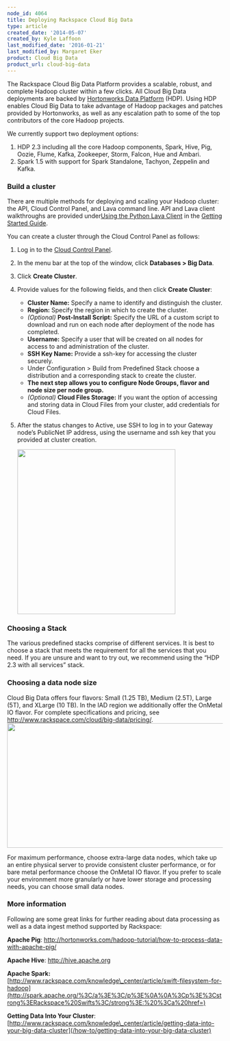 ```yaml
---
node_id: 4064
title: Deploying Rackspace Cloud Big Data
type: article
created_date: '2014-05-07'
created_by: Kyle Laffoon
last_modified_date: '2016-01-21'
last_modified_by: Margaret Eker
product: Cloud Big Data
product_url: cloud-big-data
---
```


The Rackspace Cloud Big Data Platform provides a scalable, robust, and
complete Hadoop cluster within a few clicks. All Cloud Big Data
deployments are backed by [Hortonworks Data
Platform](http://hortonworks.com/) (HDP). Using HDP enables Cloud Big
Data to take advantage of Hadoop packages and patches provided by
Hortonworks, as well as any escalation path to some of the top
contributors of the core Hadoop projects.

We currently support two deployment options:

1.  HDP 2.3 including all the core Hadoop components, Spark, Hive, Pig,
    Oozie, Flume, Kafka, Zookeeper, Storm, Falcon, Hue and Ambari.
2.  Spark 1.5 with support for Spark Standalone, Tachyon, Zeppelin
    and Kafka.

### Build a cluster

There are multiple methods for deploying and scaling your Hadoop
cluster: the API, Cloud Control Panel, and Lava command line. API and
Lava client walkthroughs are provided under[Using the Python Lava
Client](https://developer.rackspace.com/docs/cloud-big-data/v2/developer-guide/#using-the-lava-client)
in the [Getting Started
Guide](https://developer.rackspace.com/docs/cloud-big-data/v2/developer-guide/#getting-started).

You can create a cluster through the Cloud Control Panel as follows:

1.  Log in to the [Cloud Control Panel](https://mycloud.rackspace.com).
2.  In the menu bar at the top of the window, click **Databases &gt; Big
    Data**.
3.  Click **Create Cluster**.
4.  Provide values for the following fields, and then click **Create
    Cluster**:
    -   **Cluster Name:** Specify a name to identify and distinguish
        the cluster.
    -   **Region:** Specify the region in which to create the cluster.
    -   *(Optional)* **Post-Install Script:** Specify the URL of a
        custom script to download and run on each node after deployment
        of the node has completed.
    -   **Username:** Specify a user that will be created on all nodes
        for access to and administration of the cluster.
    -   **SSH Key Name:** Provide a ssh-key for accessing the
        cluster securely.
    -   Under Configuration &gt; Build from Predefined Stack choose a
        distribution and a corresponding stack to create the cluster.
    -   **The next step allows you to configure Node Groups, flavor and
        node size per node group.**
    -   *(Optional)* **Cloud Files Storage:** If you want the option of
        accessing and storing data in Cloud Files from your cluster, add
        credentials for Cloud Files.

5.  After the status changes to Active, use SSH to log in to your
    Gateway node&rsquo;s PublicNet IP address, using the username and ssh key
    that you provided at cluster creation.

    <img src="/knowledge_center/sites/default/files/field/image/logintoYourCluster_0.png" width="369" height="385" />

###  Choosing a Stack

The various predefined stacks comprise of different services. It is best
to choose a stack that meets the requirement for all the services that
you need. If you are unsure and want to try out, we recommend using the
&ldquo;HDP 2.3 with all services&rdquo; stack.

### Choosing a data node size

Cloud Big Data offers four flavors: Small (1.25 TB), Medium (2.5T),
Large (5T), and XLarge (10 TB). In the IAD region we additionally offer
the OnMetal IO flavor. For complete specifications and pricing, see
<http://www.rackspace.com/cloud/big-data/pricing/>.
<img src="/knowledge_center/sites/default/files/field/image/CBDexampleBuilds.1.png" width="641" height="291" />

For maximum performance, choose extra-large data nodes, which take up an
entire physical server to provide consistent cluster performance, or for
bare metal performance choose the OnMetal IO flavor. If you prefer to
scale your environment more granularly or have lower storage and
processing needs, you can choose small data nodes.

### More information

Following are some great links for further reading about data processing
as well as a data ingest method supported by Rackspace:

**Apache Pig**:
<http://hortonworks.com/hadoop-tutorial/how-to-process-data-with-apache-pig/>

**Apache Hive**: <http://hive.apache.org>

**Apache
Spark:**[http://www.rackspace.com/knowledge\_center/article/swift-filesystem-for-hadoop](http://spark.apache.org/%3C/a%3E%3C/p%3E%0A%0A%3Cp%3E%3Cstrong%3ERackspace%20Swifts%3C/strong%3E:%20%3Ca%20href=)

**Getting Data Into Your Cluster**:
[http://www.rackspace.com/knowledge\_center/article/getting-data-into-your-big-data-cluster](/how-to/getting-data-into-your-big-data-cluster)

